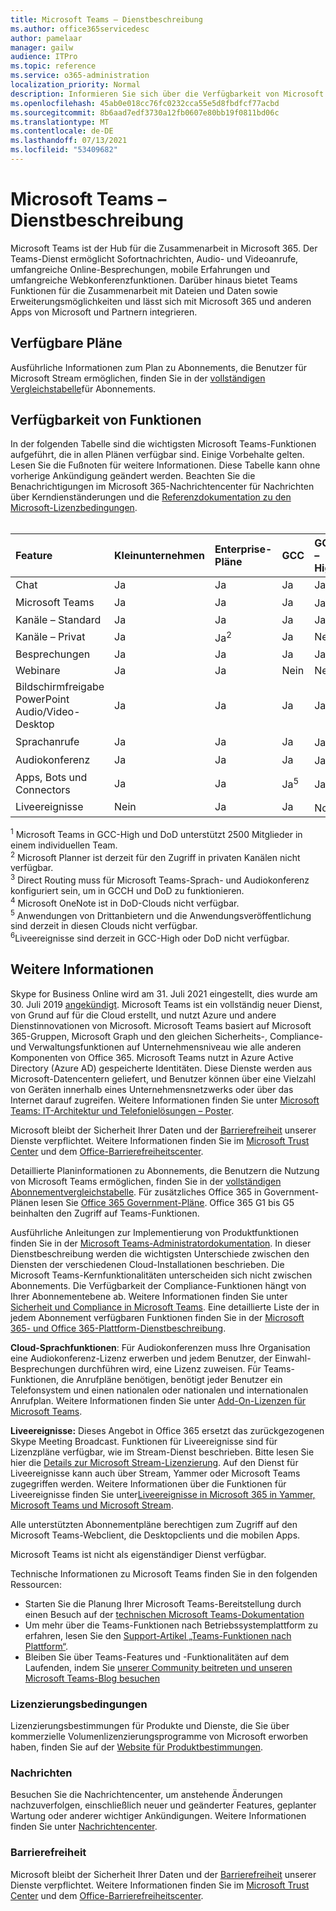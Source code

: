 ```yaml
---
title: Microsoft Teams – Dienstbeschreibung
ms.author: office365servicedesc
author: pamelaar
manager: gailw
audience: ITPro
ms.topic: reference
ms.service: o365-administration
localization_priority: Normal
description: Informieren Sie sich über die Verfügbarkeit von Microsoft Teams-Diensten und -Funktionen in allen Microsoft 365- und Office 365-Plänen.
ms.openlocfilehash: 45ab0e018cc76fc0232cca55e5d8fbdfcf77acbd
ms.sourcegitcommit: 8b6aad7edf3730a12fb0607e80bb19f0811bd06c
ms.translationtype: MT
ms.contentlocale: de-DE
ms.lasthandoff: 07/13/2021
ms.locfileid: "53409682"
---
```

# <a name="microsoft-teams-service-description"></a>Microsoft Teams – Dienstbeschreibung

Microsoft Teams ist der Hub für die Zusammenarbeit in Microsoft 365. Der Teams-Dienst ermöglicht Sofortnachrichten, Audio- und Videoanrufe, umfangreiche Online-Besprechungen, mobile Erfahrungen und umfangreiche Webkonferenzfunktionen. Darüber hinaus bietet Teams Funktionen für die Zusammenarbeit mit Dateien und Daten sowie Erweiterungsmöglichkeiten und lässt sich mit Microsoft 365 und anderen Apps von Microsoft und Partnern integrieren.

## <a name="available-plans"></a>Verfügbare Pläne

Ausführliche Informationen zum Plan zu Abonnements, die Benutzer für Microsoft Stream ermöglichen, finden Sie in der [vollständigen Vergleichstabelle](https://go.microsoft.com/fwlink/?linkid=2139145)für Abonnements.

## <a name="feature-availability"></a>Verfügbarkeit von Funktionen

In der folgenden Tabelle sind die wichtigsten Microsoft Teams-Funktionen aufgeführt, die in allen Plänen verfügbar sind. Einige Vorbehalte gelten. Lesen Sie die Fußnoten für weitere Informationen. Diese Tabelle kann ohne vorherige Ankündigung geändert werden. Beachten Sie die Benachrichtigungen im Microsoft 365-Nachrichtencenter für Nachrichten über Kerndienständerungen und die [Referenzdokumentation zu den Microsoft-Lizenzbedingungen](https://www.microsoft.com/licensing/product-licensing/products).<br><br>

| Feature | Kleinunternehmen | Enterprise-Pläne | GCC | GCC – High | DoD | Ausbildung |
|:-----|:-----|:-----|:-----|:-----|:-----|:-----|
|Chat |Ja |Ja |Ja |Ja |Ja |Ja |
|Microsoft Teams |Ja|Ja|Ja|Ja<sup>1</sup> |Ja<sup>1</sup> |Ja |
|Kanäle – Standard |Ja |Ja |Ja |Ja |Ja |Ja |
|Kanäle – Privat |Ja |Ja<sup>2</sup> |Ja|Nein |Nein|Ja |
|Besprechungen |Ja |Ja |Ja |Ja |Ja |Ja |
|Webinare |Ja |Ja |Nein |Nein |Nein |Ja |
|Bildschirmfreigabe PowerPoint Audio/Video-Desktop|Ja |Ja |Ja |Ja |Ja |Ja |
|Sprachanrufe |Ja |Ja |Ja |Ja<sup>3</sup> |Ja<sup>3</sup> |Ja |
|Audiokonferenz |Ja |Ja |Ja |Ja<sup>3</sup> |Ja<sup>3</sup> |Ja |
|Apps, Bots und Connectors |Ja |Ja |Ja<sup>5</sup> |Ja<sup>5</sup> |Ja<sup>4,5</sup> |Ja |
|Liveereignisse |Nein |Ja |Ja |No<sup>6</sup> |No<sup>6</sup> |Ja |

<sup>1</sup> Microsoft Teams in GCC-High und DoD unterstützt 2500 Mitglieder in einem individuellen Team.<br/>
<sup>2</sup> Microsoft Planner ist derzeit für den Zugriff in privaten Kanälen nicht verfügbar.<br/>
<sup>3</sup> Direct Routing muss für Microsoft Teams-Sprach- und Audiokonferenz konfiguriert sein, um in GCCH und DoD zu funktionieren.<br/>
<sup>4</sup> Microsoft OneNote ist in DoD-Clouds nicht verfügbar.<br/>
<sup>5</sup> Anwendungen von Drittanbietern und die Anwendungsveröffentlichung sind derzeit in diesen Clouds nicht verfügbar.<br/>
<sup>6</sup>Liveereignisse sind derzeit in GCC-High oder DoD nicht verfügbar.<br/>

## <a name="learn-more"></a>Weitere Informationen

Skype for Business Online wird am 31. Juli 2021 eingestellt, dies wurde am 30. Juli 2019 [angekündigt](https://techcommunity.microsoft.com/t5/Microsoft-Teams-Blog/Skype-for-Business-Online-to-Be-Retired-in-2021/ba-p/777833). Microsoft Teams ist ein vollständig neuer Dienst, von Grund auf für die Cloud erstellt, und nutzt Azure und andere Dienstinnovationen von Microsoft. Microsoft Teams basiert auf Microsoft 365-Gruppen, Microsoft Graph und den gleichen Sicherheits-, Compliance- und Verwaltungsfunktionen auf Unternehmensniveau wie alle anderen Komponenten von Office 365. Microsoft Teams nutzt in Azure Active Directory (Azure AD) gespeicherte Identitäten. Diese Dienste werden aus Microsoft-Datencentern geliefert, und Benutzer können über eine Vielzahl von Geräten innerhalb eines Unternehmensnetzwerks oder über das Internet darauf zugreifen. Weitere Informationen finden Sie unter [Microsoft Teams: IT-Architektur und Telefonielösungen – Poster](/microsoftteams/teams-architecture-solutions-posters).

Microsoft bleibt der Sicherheit Ihrer Daten und der [Barrierefreiheit](https://www.microsoft.com/trust-center/compliance/accessibility) unserer Dienste verpflichtet. Weitere Informationen finden Sie im [Microsoft Trust Center](https://www.microsoft.com/trust-center) und dem [Office-Barrierefreiheitscenter](https://support.office.com/article/Office-Accessibility-Center-Resources-for-people-with-disabilities-ecab0fcf-d143-4fe8-a2ff-6cd596bddc6d).

Detaillierte Planinformationen zu Abonnements, die Benutzern die Nutzung von Microsoft Teams ermöglichen, finden Sie in der [vollständigen Abonnementvergleichstabelle](https://go.microsoft.com/fwlink/?linkid=2139145). Für zusätzliches Office 365 in Government-Plänen lesen Sie [Office 365 Government-Pläne](https://www.microsoft.com/microsoft-365/government/compare-office-365-government-plans). Office 365 G1 bis G5 beinhalten den Zugriff auf Teams-Funktionen.

Ausführliche Anleitungen zur Implementierung von Produktfunktionen finden Sie in der [Microsoft Teams-Administratordokumentation](/MicrosoftTeams). In dieser Dienstbeschreibung werden die wichtigsten Unterschiede zwischen den Diensten der verschiedenen Cloud-Installationen beschrieben. Die Microsoft Teams-Kernfunktionalitäten unterscheiden sich nicht zwischen Abonnements. Die Verfügbarkeit der Compliance-Funktionen hängt von Ihrer Abonnementebene ab. Weitere Informationen finden Sie unter [Sicherheit und Compliance in Microsoft Teams](/microsoftteams/security-compliance-overview). Eine detaillierte Liste der in jedem Abonnement verfügbaren Funktionen finden Sie in der [Microsoft 365- und Office 365-Plattform-Dienstbeschreibung](/office365/servicedescriptions/office-365-platform-service-description/office-365-platform-service-description).

**Cloud-Sprachfunktionen**: Für Audiokonferenzen muss Ihre Organisation eine Audiokonferenz-Lizenz erwerben und jedem Benutzer, der Einwahl-Besprechungen durchführen wird, eine Lizenz zuweisen. Für Teams-Funktionen, die Anrufpläne benötigen, benötigt jeder Benutzer ein Telefonsystem und einen nationalen oder nationalen und internationalen Anrufplan. Weitere Informationen finden Sie unter [Add-On-Lizenzen für Microsoft Teams](/microsoftteams/teams-add-on-licensing/microsoft-teams-add-on-licensing).

**Liveereignisse:** Dieses Angebot in Office 365 ersetzt das zurückgezogenen Skype Meeting Broadcast. Funktionen für Liveereignisse sind für Lizenzpläne verfügbar, wie im Stream-Dienst beschrieben. Bitte lesen Sie hier die [Details zur Microsoft Stream-Lizenzierung](/stream/license-overview). Auf den Dienst für Liveereignisse kann auch über Stream, Yammer oder Microsoft Teams zugegriffen werden. Weitere Informationen über die Funktionen für Liveereignisse finden Sie unter[Liveereignisse in Microsoft 365 in Yammer, Microsoft Teams und Microsoft Stream](/stream/live-event-m365).

Alle unterstützten Abonnementpläne berechtigen zum Zugriff auf den Microsoft Teams-Webclient, die Desktopclients und die mobilen Apps.

Microsoft Teams ist nicht als eigenständiger Dienst verfügbar.

Technische Informationen zu Microsoft Teams finden Sie in den folgenden Ressourcen:

- Starten Sie die Planung Ihrer Microsoft Teams-Bereitstellung durch einen Besuch auf der [technischen Microsoft Teams-Dokumentation](https://aka.ms/SuccessWithTeams)
- Um mehr über die Teams-Funktionen nach Betriebssystemplattform zu erfahren, lesen Sie den [Support-Artikel „Teams-Funktionen nach Plattform“](https://aka.ms/teamsfeaturesbyplatform). 
- Bleiben Sie über Teams-Features und -Funktionalitäten auf dem Laufenden, indem Sie [unserer Community beitreten und unseren Microsoft Teams-Blog besuchen](https://aka.ms/TeamsBlog)

### <a name="licensing-terms"></a>Lizenzierungsbedingungen

Lizenzierungsbestimmungen für Produkte und Dienste, die Sie über kommerzielle Volumenlizenzierungsprogramme von Microsoft erworben haben, finden Sie auf der [Website für Produktbestimmungen](https://www.microsoft.com/licensing/terms/).

### <a name="messaging"></a>Nachrichten

Besuchen Sie die Nachrichtencenter, um anstehende Änderungen nachzuverfolgen, einschließlich neuer und geänderter Features, geplanter Wartung oder anderer wichtiger Ankündigungen. Weitere Informationen finden Sie unter [Nachrichtencenter](/microsoft-365/admin/manage/message-center).

### <a name="accessibility"></a>Barrierefreiheit

Microsoft bleibt der Sicherheit Ihrer Daten und der [Barrierefreiheit](https://www.microsoft.com/trust-center/compliance/accessibility) unserer Dienste verpflichtet. Weitere Informationen finden Sie im [Microsoft Trust Center](https://www.microsoft.com/trust-center) und dem [Office-Barrierefreiheitscenter](https://support.office.com/article/ecab0fcf-d143-4fe8-a2ff-6cd596bddc6d).
